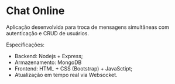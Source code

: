 # Chat Online

Aplicação desenvolvida para troca de mensagens simultâneas com autenticação e CRUD de usuários.

Especificações:
- Backend: Nodejs + Express;
- Armazenamento: MongoDB
- Frontend: HTML + CSS (Bootstrap) + JavaSctipt;
- Atualização em tempo real via Websocket.
